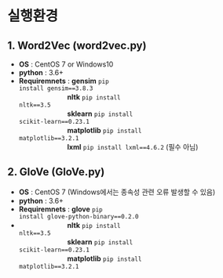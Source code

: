 # 실행환경 
## 1. Word2Vec (word2vec.py)
- **OS** : CentOS 7 or Windows10
- **python** : 3.6+     
- **Requiremnets** : **gensim** <code>pip install gensim==3.8.3</code>     
　　　　　　　**nltk** <code>pip install nltk==3.5</code>     
　　　　　　　**sklearn** <code>pip install scikit-learn==0.23.1</code>     
　　　　　　　**matplotlib** <code>pip install matplotlib==3.2.1</code>  
　　　　　　　**lxml** <code>pip install lxml==4.6.2</code> (필수 아님)    

## 2. GloVe (GloVe.py)
- **OS** : CentOS 7 (Windows에서는 종속성 관련 오류 발생할 수 있음)
- **python** : 3.6+     
- **Requiremnets** : **glove** <code>pip install glove-python-binary==0.2.0</code>    
- 　　　　　　　**nltk** <code>pip install nltk==3.5</code>     
　　　　　　　**sklearn** <code>pip install scikit-learn==0.23.1</code>     
　　　　　　　**matplotlib** <code>pip install matplotlib==3.2.1</code>  
